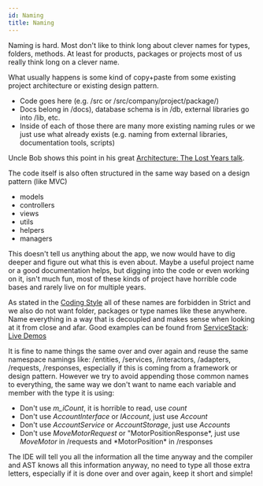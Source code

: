 ```yaml
---
id: Naming
title: Naming
---
```


Naming is hard. Most don't like to think long about clever names for types, folders, methods. At least for products, packages or projects most of us really think long on a clever name.

What usually happens is some kind of copy+paste from some existing project architecture or existing design pattern.

- Code goes here (e.g. /src or /src/company/project/package/)
- Docs belong in /docs), database schema is in /db, external libraries go into /lib, etc.
- Inside of each of those there are many more existing naming rules or we just use what already exists (e.g. naming from external libraries, documentation tools, scripts)

Uncle Bob shows this point in his great [Architecture: The Lost Years talk](https://www.youtube.com/watch?v=HhNIttd87xs&t=1402).

The code itself is also often structured in the same way based on a design pattern (like MVC)

- models
- controllers
- views
- utils
- helpers
- managers

This doesn't tell us anything about the app, we now would have to dig deeper and figure out what this is even about. Maybe a useful project name or a good documentation helps, but digging into the code or even working on it, isn't much fun, most of these kinds of project have horrible code bases and rarely live on for multiple years.

As stated in the [Coding Style](/CodingStyle) all of these names are forbidden in Strict and we also do not want folder, packages or type names like these anywhere. Name everything in a way that is decoupled and makes sense when looking at it from close and afar. Good examples can be found from [ServiceStack](https://servicestack.net/): [Live Demos](https://github.com/NetCoreApps/LiveDemos)

It is fine to name things the same over and over again and reuse the same namespace namings like: /entities, /services, /interactors, /adapters, /requests, /responses, especially if this is coming from a framework or design pattern. However we try to avoid appending those common names to everything, the same way we don't want to name each variable and member with the type it is using:

- Don't use _m_iCount_, it is horrible to read, use _count_
- Don't use _AccountInterface_ or _IAccount_, just use _Account_
- Don't use _AccountService_ or _AccountStorage_, just use _Accounts_
- Don't use _MoveMotorRequest_ or "MotorPositionResponse*, just use *MoveMotor* in /requests and *MotorPosition\* in /responses

The IDE will tell you all the information all the time anyway and the compiler and AST knows all this information anyway, no need to type all those extra letters, especially if it is done over and over again, keep it short and simple!

